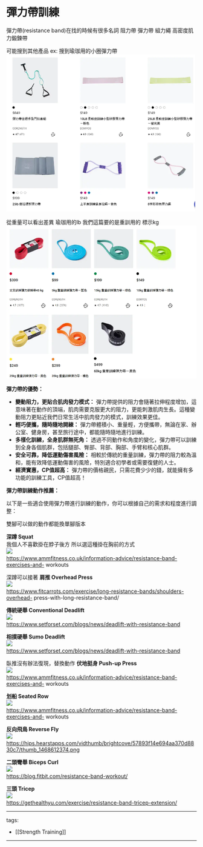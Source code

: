# 彈力帶訓練

彈力帶(resistance band)在找的時候有很多名詞 阻力帶 彈力帶 組力繩 高密度肌力鍛鍊帶

可能搜到其他產品 ex: 搜到瑜珈用的小圈彈力帶 
<img src="Resistance Band/SearchA.webp" width="500">

從重量可以看出差異 瑜珈用的lb 我們這篇要的是重訓用的 標示kg
<img src="Resistance Band/SearchB.webp" width="600">


**彈力帶的優勢：**

*   **變動阻力，更貼合肌肉發力模式：** 彈力帶提供的阻力會隨著拉伸程度增加，這意味著在動作的頂端，肌肉需要克服更大的阻力，更能刺激肌肉生長。這種變動阻力更貼近我們日常生活中肌肉發力的模式，訓練效果更佳。
*   **輕巧便攜，隨時隨地開練：** 彈力帶體積小、重量輕，方便攜帶，無論在家、辦公室、健身房，甚至旅行途中，都能隨時隨地進行訓練。
*   **多樣化訓練，全身肌群無死角：** 透過不同動作和角度的變化，彈力帶可以訓練到全身各個肌群，包括腿部、臀部、背部、胸部、手臂和核心肌群。
*   **安全可靠，降低運動傷害風險：** 相較於傳統的重量訓練，彈力帶的阻力較為溫和，能有效降低運動傷害的風險，特別適合初學者或需要復健的人士。
*   **經濟實惠，CP值超高：** 彈力帶的價格親民，只需花費少少的錢，就能擁有多功能的訓練工具，CP值超高！

**彈力帶訓練動作推薦：**

以下是一些適合使用彈力帶進行訓練的動作，你可以根據自己的需求和程度進行調整：

雙腳可以做的動作都能換單腳版本
  
  
 **深蹲 Squat**  
我個人不喜歡掛在脖子後方 所以選這種掛在胸前的方式  
![](https://raw.githubusercontent.com/github.io/master/Images/resistance%20band/%E5%BD%88%E5%8A%9B%E5%B8%B6%E6%B7%B1%E8%B9%B2.jpg)  
https://www.ammfitness.co.uk/information-advice/resistance-band-exercises-and-
workouts  
  
深蹲可以接著 **肩推 Overhead Press**  
![](https://raw.githubusercontent.com/github.io/master/Images/resistance%20band/%E5%BD%88%E5%8A%9B%E5%B8%B6%E8%82%A9%E6%8E%A8.jpg)  
https://www.fitcarrots.com/exercise/long-resistance-bands/shoulders-overhead-
press-with-long-resistance-band/  
  
  
**傳統硬舉 Conventional Deadlift**  
![](https://raw.githubusercontent.com/github.io/master/Images/resistance%20band/%E5%BD%88%E5%8A%9B%E5%B8%B6%E5%82%B3%E7%B5%B1%E7%A1%AC%E8%88%89.jpg)  
https://www.setforset.com/blogs/news/deadlift-with-resistance-band  
  
  
**相撲硬舉 Sumo Deadlift**  
![](https://raw.githubusercontent.com/github.io/master/Images/resistance%20band/%E7%9B%B8%E6%92%B2%E7%A1%AC%E8%88%89.jpg)  
https://www.setforset.com/blogs/news/deadlift-with-resistance-band  
  
  
臥推沒有辦法復現，替換動作 **伏地挺身 Push-up Press**  
![](https://raw.githubusercontent.com/github.io/master/Images/resistance%20band/%E5%BD%88%E5%8A%9B%E5%B8%B6%E8%83%B8%E6%8E%A8.jpg)  
https://www.ammfitness.co.uk/information-advice/resistance-band-exercises-and-
workouts  
  
  
**划船 Seated Row**  
![](https://raw.githubusercontent.com/github.io/master/Images/resistance%20band/%E5%BD%88%E5%8A%9B%E5%B8%B6%E5%88%92%E8%88%B9.jpg)  
https://www.ammfitness.co.uk/information-advice/resistance-band-exercises-and-
workouts  
  
  
**反向飛鳥 Reverse Fly**  
![](https://raw.githubusercontent.com/github.io/master/Images/resistance%20band/%E5%BD%88%E5%8A%9B%E5%B8%B6%E9%A3%9B%E9%B3%A5.png)  
https://hips.hearstapps.com/vidthumb/brightcove/57893f14e694aa370d8830c7/thumb_1468612374.png  
  
  
**二頭彎舉 Biceps Curl**  
![](https://raw.githubusercontent.com/github.io/master/Images/resistance%20band/%E5%BD%88%E5%8A%9B%E5%B8%B6%E4%BA%8C%E9%A0%AD.jpg)  
https://blog.fitbit.com/resistance-band-workout/  
  
  
**三頭 Tricep**  
![](https://raw.githubusercontent.com/github.io/master/Images/resistance%20band/%E5%BD%88%E5%8A%9B%E5%B8%B6%E4%B8%89%E9%A0%AD.jpg)  
https://gethealthyu.com/exercise/resistance-band-tricep-extension/  

---
tags:
  - [[Strength Training]]


---